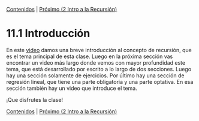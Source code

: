 [Contenidos](../Contenidos.md) \| [Próximo (2 Intro a la Recursión)](02_Recursion.md)

# 11.1 Introducción

En este [video](https://youtu.be/7Vt8s0hz9go) damos una breve introducción al concepto de recursión, que es el tema principal de esta clase. Luego en la próxima sección vas encontrar un video más largo donde vemos con mayor profundidad este tema, que está desarrollado por escrito a lo largo de dos secciones. Luego hay una sección solamente de ejercicios. Por último hay una sección de regresión lineal, que tiene una parte obligatoria y una parte optativa. En esa sección también hay un video que introduce el tema.

¡Que disfrutes la clase!


[Contenidos](../Contenidos.md) \| [Próximo (2 Intro a la Recursión)](02_Recursion.md)

